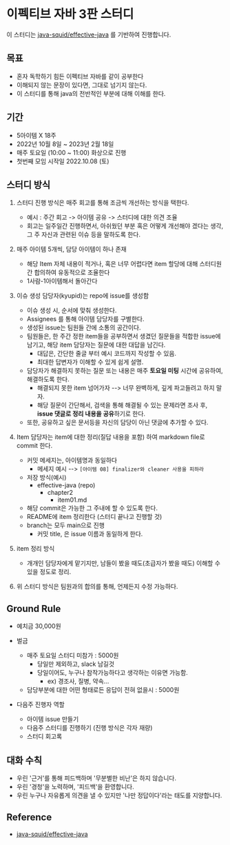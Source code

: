 # 이펙티브 자바 3판 스터디

이 스터디는 [java-squid/effective-java](https://github.com/java-squid/effective-java) 를 기반하여 진행합니다.

## 목표

- 혼자 독학하기 힘든 이펙티브 자바를 같이 공부한다
- 이해되지 않는 문장이 있다면, 그대로 넘기지 않는다.
- 이 스터디를 통해 java의 전반적인 부분에 대해 이해를 한다.

## 기간

- 5아이템 X 18주
- 2022년 10월 8일 ~ 2023년 2월 18일
- 매주 토요일 (10:00 ~ 11:00) 화상으로 진행
- 첫번째 모임 시작일 2022.10.08 (토)

## 스터디 방식

1. 스터디 진행 방식은 매주 회고를 통해 조금씩 개선하는 방식을 택한다.
    - 예시 : 주간 회고 -> 아이템 공유 -> 스터디에 대한 의견 조율
    - 회고는 일주일간 진행하면서, 아쉬웠던 부분 혹은 어떻게 개선해야 겠다는 생각, 그 주 자신과 관련된 이슈 등을 말하도록 한다.

2. 매주 아이템 5개씩, 담당 아이템이 하나 존재
    - 해당 Item 자체 내용이 적거나, 혹은 너무 어렵다면 item 할당에 대해 스터디원간 합의하여 유동적으로 조율한다
    - 1사람-1아이템해서 돌아간다

3. 이슈 생성 담당자(kyupid)는 repo에 issue를 생성함
    - 이슈 생성 시, 순서에 맞춰 생성한다.
    - Assignees 를 통해 아이템 담당자를 구별한다.
    - 생성된 issue는 팀원들 간에 소통의 공간이다.
    - 팀원들은, 한 주간 정한 item들을 공부하면서 생겼던 질문들을 적합한 issue에 남기고, 해당 item 담당자는 질문에 대한 대답을 남긴다.
        - 대답은, 간단한 줄글 부터 예시 코드까지 작성할 수 있음.
        - 최대한 답변자가 이해할 수 있게 쉽게 설명.
    - 담당자가 해결하지 못하는 질문 또는 내용은 매주 **토요일 미팅** 시간에 공유하여, 해결하도록 한다.
       - 해결되지 못한 item 넘어가자 --> 너무 완벽하게, 깊게 파고들려고 하지 말자.
       - 해당 질문이 간단해서, 검색을 통해 해결될 수 있는 문제라면 조사 후, **issue 댓글로 정리 내용을 공유**하기로 한다.
    - 또한, 공유하고 싶은 문서등을 자신의 담당이 아닌 댓글에 추가할 수 있다.
 
4. Item 담당자는 item에 대한 정리(질답 내용을 포함) 하여 markdown file로 commit 한다.
    - 커밋 메세지는, 아이템명과 동일하다 
        - 메세지 예시 --> `[아이템 08] finalizer와 cleaner 사용을 피하라`
    - 저장 방식(예시)
        - effective-java (repo)
            - chapter2
                - item01.md
    - 해당 commit은 가능한 그 주내에 할 수 있도록 한다.
    - README에 item 정리한다 (스터디 끝나고 진행할 것)
    - branch는 모두 main으로 진행
        - 커밋 title, 은 issue 이름과 동일하게 한다.

5. item 정리 방식
    - 개개인 담당자에게 맡기지만, 남들이 봤을 때도(초급자가 봤을 때도) 이해할 수 있을 정도로 정리.

6. 위 스터디 방식은 팀원과의 합의를 통해, 언제든지 수정 가능하다.

## Ground Rule

- 예치금 30,000원
- 벌금
    - 매주 토요일 스터디 미참가 : 5000원
        - 당일만 제외하고, slack 남길것
        - 당일이어도, 누구나 참작가능하다고 생각하는 이유면 가능함.
            - ex) 경조사, 질병, 약속...
    - 담당부분에 대한 어떤 형태로든 응답이 전혀 없을시 : 5000원

- 다음주 진행자 역할
    - 아이템 issue 만들기 
    - 다음주 스터디를 진행하기 (진행 방식은 각자 재량)
    - 스터디 회고록

## 대화 수칙

- 우린 '근거'를 통해 피드백하며 '무분별한 비난'은 하지 않습니다. 
- 우린 '경청'을 노력하며, '피드백'을 환영합니다. 
- 우린 누구나 자유롭게 의견을 낼 수 있지만 '나만 정답이다'라는 태도를 지양합니다. 


## Reference
- [java-squid/effective-java](https://github.com/java-squid/effective-java)
